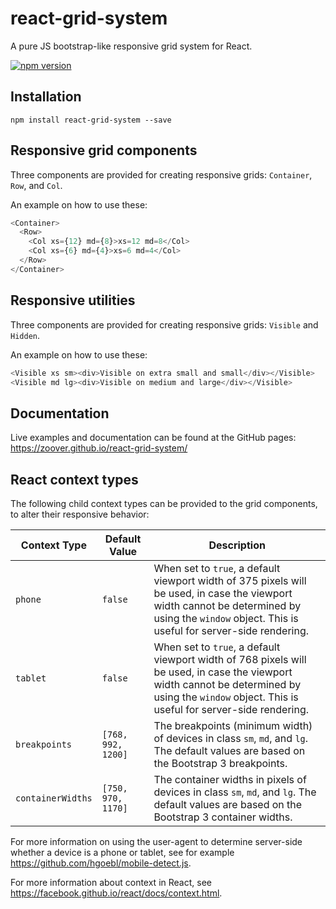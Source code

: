 # react-grid-system
A pure JS bootstrap-like responsive grid system for React.

[![npm version](https://badge.fury.io/js/react-grid-system.svg)](https://badge.fury.io/js/react-grid-system)

## Installation

```
npm install react-grid-system --save
```

## Responsive grid components

Three components are provided for creating responsive grids: `Container`, `Row`, and `Col`.

An example on how to use these:

```javascript
<Container>
  <Row>
    <Col xs={12} md={8}>xs=12 md=8</Col>
    <Col xs={6} md={4}>xs=6 md=4</Col>
  </Row>
</Container>
```

## Responsive utilities

Three components are provided for creating responsive grids: `Visible` and `Hidden`.

An example on how to use these:

```javascript
<Visible xs sm><div>Visible on extra small and small</div></Visible>
<Visible md lg><div>Visible on medium and large</div></Visible>
```

## Documentation

Live examples and documentation can be found at the GitHub pages: https://zoover.github.io/react-grid-system/

## React context types

The following child context types can be provided to the grid components, to alter their responsive behavior:

| Context Type      | Default Value      | Description |
| ----------------- | ------------------ | ------------------------------ |
| `phone`           | `false`            | When set to `true`, a default viewport width of 375 pixels will be used, in case the viewport width cannot be determined by using the `window` object. This is useful for server-side rendering. |
| `tablet`          | `false`            | When set to `true`, a default viewport width of 768 pixels will be used, in case the viewport width cannot be determined by using the `window` object. This is useful for server-side rendering. |
| `breakpoints`     | `[768, 992, 1200]` | The breakpoints (minimum width) of devices in class `sm`, `md`, and `lg`. The default values are based on the Bootstrap 3 breakpoints. |
| `containerWidths` | `[750, 970, 1170]` | The container widths in pixels of devices in class `sm`, `md`, and `lg`. The default values are based on the Bootstrap 3 container widths. |

For more information on using the user-agent to determine server-side whether a device is a phone or tablet, see for example https://github.com/hgoebl/mobile-detect.js.

For more information about context in React, see https://facebook.github.io/react/docs/context.html.
